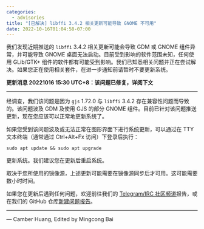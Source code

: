 ```yaml
---
categories:
  - advisories
title: "[已解决] libffi 3.4.2 相关更新可能导致 GNOME 不可用"
date: 2022-10-16T01:04:58-07:00
---
```


我们发现近期推送的 `libffi` 3.4.2 相关更新可能会导致 GDM 或 GNOME 组件异常，并可能导致 GNOME 桌面无法启动。目前受到影响的软件范围未知，任何使用 GLib/GTK+ 组件的软件都有可能受到影响。我们已知悉相关问题并正在尝试解决。如果您正在使用相关套件，在进一步通知前请暂时不要更新系统。

**更新消息 20221016 15:30 UTC+8：该问题已修复，详阅下文**

---

经调查，我们该问题是因为 `gjs` 1.72.0 与 `libffi` 3.4.2 存在兼容性问题而导致的。该问题波及 GDM 及使用 GJS 的部分 GNOME 组件。目前已针对该问题推送更新，现在您应该可以正常地更新系统了。

如果您受到该问题波及或无法正常在图形界面下进行系统更新，可以通过在 TTY 文本终端（通常通过 Ctrl+Alt+Fx 访问）下登录后执行：

```
sudo apt update && sudo apt upgrade
```

更新系统。我们建议您在更新后重启系统。

取决于您所使用的镜像源，上述更新可能需要在镜像源同步后才可用。这可能需要数小时时间。

如果您在更新后遇到任何问题，欢迎前往我们的 [Telegram/IRC 社区频道](https://aosc.io/zh-cn/contact/)报告，或在我们的 GitHub 仓库[新建问题报告](https://github.com/AOSC-Dev/aosc-os-abbs/issues/new?assignees=&labels=&template=bug-report.yml)。

---

— Camber Huang, Edited by Mingcong Bai
